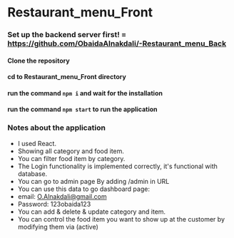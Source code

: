 # Restaurant_menu_Front

### Set up the backend server first! = https://github.com/ObaidaAlnakdali/-Restaurant_menu_Back
#### Clone the repository
#### cd to Restaurant_menu_Front directory
#### run the command `npm i` and wait for the installation
#### run the command `npm start` to run the application

### Notes about the application
- I used React.
- Showing all category and food item.
- You can filter food item by category.
- The Login functionality is implemented correctly, it's functional with database.
- You can go to admin page By adding /admin in URL
- You can use this data to go dashboard page:
- email: O.Alnakdali@gmail.com
- Password: 123obaida123
- You can add & delete & update category and item.
- You can control the food item you want to show up at the customer by modifying them via (active)
